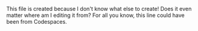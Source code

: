 This file is created because I don't know what else to create! Does it even matter where am I editing it from? For all you know, this line could have been from Codespaces.